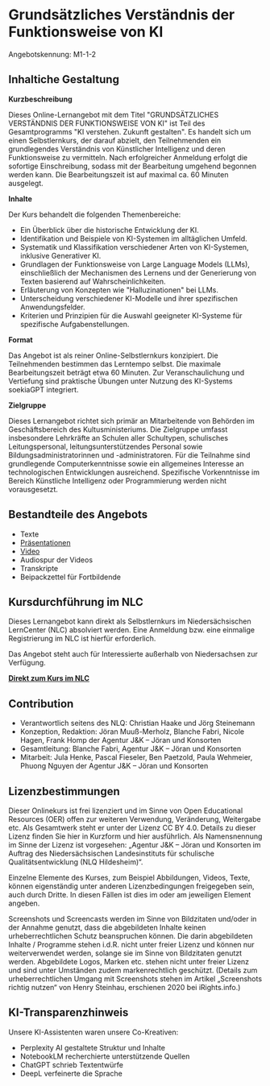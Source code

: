 # Grundsätzliches Verständnis der Funktionsweise von KI
Angebotskennung: M1-1-2 

## Inhaltiche Gestaltung

**Kurzbeschreibung**

Dieses Online-Lernangebot mit dem Titel "GRUNDSÄTZLICHES VERSTÄNDNIS DER FUNKTIONSWEISE VON KI" ist Teil des Gesamtprogramms "KI verstehen. Zukunft gestalten". Es handelt sich um einen Selbstlernkurs, der darauf abzielt, den Teilnehmenden ein grundlegendes Verständnis von Künstlicher Intelligenz und deren Funktionsweise zu vermitteln. Nach erfolgreicher Anmeldung erfolgt die sofortige Einschreibung, sodass mit der Bearbeitung umgehend begonnen werden kann. Die Bearbeitungszeit ist auf maximal ca. 60 Minuten ausgelegt.

**Inhalte**

Der Kurs behandelt die folgenden Themenbereiche:

* Ein Überblick über die historische Entwicklung der KI.
* Identifikation und Beispiele von KI-Systemen im alltäglichen Umfeld.
* Systematik und Klassifikation verschiedener Arten von KI-Systemen, inklusive Generativer KI.
* Grundlagen der Funktionsweise von Large Language Models (LLMs), einschließlich der Mechanismen des Lernens und der Generierung von Texten basierend auf Wahrscheinlichkeiten.
* Erläuterung von Konzepten wie "Halluzinationen" bei LLMs.
* Unterscheidung verschiedener KI-Modelle und ihrer spezifischen Anwendungsfelder.
* Kriterien und Prinzipien für die Auswahl geeigneter KI-Systeme für spezifische Aufgabenstellungen.

**Format**

Das Angebot ist als reiner Online-Selbstlernkurs konzipiert. Die Teilnehmenden bestimmen das Lerntempo selbst. Die maximale Bearbeitungszeit beträgt etwa 60 Minuten. Zur Veranschaulichung und Vertiefung sind praktische Übungen unter Nutzung des KI-Systems soekiaGPT integriert.

**Zielgruppe**

Dieses Lernangebot richtet sich primär an Mitarbeitende von Behörden im Geschäftsbereich des Kultusministeriums. Die Zielgruppe umfasst insbesondere Lehrkräfte an Schulen aller Schultypen, schulisches Leitungspersonal, leitungsunterstützendes Personal sowie Bildungsadministratorinnen und -administratoren. Für die Teilnahme sind grundlegende Computerkenntnisse sowie ein allgemeines Interesse an technologischen Entwicklungen ausreichend. Spezifische Vorkenntnisse im Bereich Künstliche Intelligenz oder Programmierung werden nicht vorausgesetzt.

## Bestandteile des Angebots

- Texte
- [Präsentationen](https://speicher.nibis.de/s/asp5KKEoot5zrqx)
- [Video](https://speicher.nibis.de/s/z3my6tXreZfPSH6)
- Audiospur der Videos
- Transkripte
- Beipackzettel für Fortbildende

## Kursdurchführung im NLC

Dieses Lernangebot kann direkt als Selbstlernkurs im Niedersächsischen LernCenter (NLC) absolviert werden. Eine Anmeldung bzw. eine einmalige Registrierung im NLC ist hierfür erforderlich.

Das Angebot steht auch für Interessierte außerhalb von Niedersachsen zur Verfügung.

**[Direkt zum Kurs im NLC](https://nlc.info/app/edb/event/49112)**

## Contribution

- Verantwortlich seitens des NLQ: Christian Haake und Jörg Steinemann 
- Konzeption, Redaktion: Jöran Muuß-Merholz, Blanche Fabri, Nicole Hagen, Frank Homp der Agentur J&K – Jöran und Konsorten
- Gesamtleitung: Blanche Fabri, Agentur J&K – Jöran und Konsorten
- Mitarbeit: Jula Henke, Pascal Fieseler, Ben Paetzold, Paula Wehmeier, Phuong Nguyen der Agentur J&K – Jöran und Konsorten

## Lizenzbestimmungen

Dieser Onlinekurs ist frei lizenziert und im Sinne von Open Educational Resources (OER) offen zur weiteren Verwendung, Veränderung, Weitergabe etc. Als Gesamtwerk steht er unter der Lizenz CC BY 4.0. Details zu dieser Lizenz finden Sie hier in Kurzform und hier ausführlich. Als Namensnennung im Sinne der Lizenz ist vorgesehen: „Agentur J&K – Jöran und Konsorten im Auftrag des Niedersächsischen Landesinstituts für schulische Qualitätsentwicklung (NLQ Hildesheim)“.

Einzelne Elemente des Kurses, zum Beispiel Abbildungen, Videos, Texte, können eigenständig unter anderen Lizenzbedingungen freigegeben sein, auch durch Dritte. In diesen Fällen ist dies im oder am jeweiligen Element angeben.

Screenshots und Screencasts werden im Sinne von Bildzitaten und/oder in der Annahme genutzt, dass die abgebildeten Inhalte keinen urheberrechtlichen Schutz beanspruchen können. Die darin abgebildeten Inhalte / Programme stehen i.d.R. nicht unter freier Lizenz und können nur weiterverwendet werden, solange sie im Sinne von Bildzitaten genutzt werden. Abgebildete Logos, Marken etc. stehen nicht unter freier Lizenz und sind unter Umständen zudem markenrechtlich geschützt. (Details zum urheberrechtlichen Umgang mit Screenshots stehen im Artikel „Screenshots richtig nutzen“ von Henry Steinhau, erschienen 2020 bei iRights.info.)

## KI-Transparenzhinweis

Unsere KI-Assistenten waren unsere Co-Kreativen:
- Perplexity AI gestaltete Struktur und Inhalte
- NotebookLM recherchierte unterstützende Quellen
- ChatGPT schrieb Textentwürfe
- DeepL verfeinerte die Sprache

